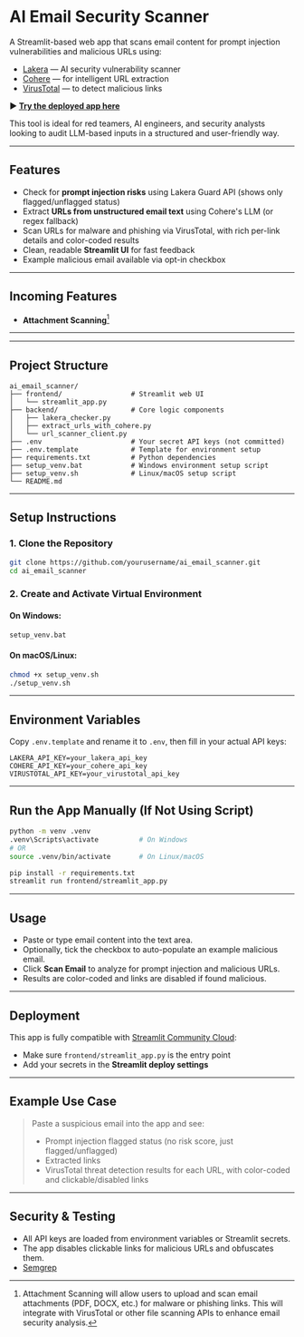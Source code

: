 # AI Email Security Scanner

A Streamlit-based web app that scans email content for prompt injection vulnerabilities and malicious URLs using:

- [Lakera](https://lakera.ai) — AI security vulnerability scanner
- [Cohere](https://cohere.com) — for intelligent URL extraction
- [VirusTotal](https://www.virustotal.com) — to detect malicious links

**▶️ [Try the deployed app here](https://aiemailscanner.streamlit.app/)**

This tool is ideal for red teamers, AI engineers, and security analysts looking to audit LLM-based inputs in a structured and user-friendly way.

---

## Features

- Check for **prompt injection risks** using Lakera Guard API (shows only flagged/unflagged status)
- Extract **URLs from unstructured email text** using Cohere's LLM (or regex fallback)
- Scan URLs for malware and phishing via VirusTotal, with rich per-link details and color-coded results
- Clean, readable **Streamlit UI** for fast feedback
- Example malicious email available via opt-in checkbox

---

## Incoming Features

- **Attachment Scanning**[^1]

---

[^1]: Attachment Scanning will allow users to upload and scan email attachments (PDF, DOCX, etc.) for malware or phishing links. This will integrate with VirusTotal or other file scanning APIs to enhance email security analysis.

---

## Project Structure

```
ai_email_scanner/
├── frontend/                 # Streamlit web UI
│   └── streamlit_app.py
├── backend/                  # Core logic components
│   ├── lakera_checker.py
│   ├── extract_urls_with_cohere.py
│   └── url_scanner_client.py
├── .env                      # Your secret API keys (not committed)
├── .env.template             # Template for environment setup
├── requirements.txt          # Python dependencies
├── setup_venv.bat            # Windows environment setup script
├── setup_venv.sh             # Linux/macOS setup script
└── README.md
```

---

## Setup Instructions

### 1. Clone the Repository

```bash
git clone https://github.com/yourusername/ai_email_scanner.git
cd ai_email_scanner
```

### 2. Create and Activate Virtual Environment

#### On Windows:
```bash
setup_venv.bat
```

#### On macOS/Linux:
```bash
chmod +x setup_venv.sh
./setup_venv.sh
```

---

## Environment Variables

Copy `.env.template` and rename it to `.env`, then fill in your actual API keys:

```env
LAKERA_API_KEY=your_lakera_api_key
COHERE_API_KEY=your_cohere_api_key
VIRUSTOTAL_API_KEY=your_virustotal_api_key
```

---

## Run the App Manually (If Not Using Script)

```bash
python -m venv .venv
.venv\Scripts\activate          # On Windows
# OR
source .venv/bin/activate       # On Linux/macOS

pip install -r requirements.txt
streamlit run frontend/streamlit_app.py
```

---

## Usage

- Paste or type email content into the text area.
- Optionally, tick the checkbox to auto-populate an example malicious email.
- Click **Scan Email** to analyze for prompt injection and malicious URLs.
- Results are color-coded and links are disabled if found malicious.

---

## Deployment

This app is fully compatible with [Streamlit Community Cloud](https://streamlit.io/cloud):

- Make sure `frontend/streamlit_app.py` is the entry point
- Add your secrets in the **Streamlit deploy settings**

---

## Example Use Case

> Paste a suspicious email into the app and see:
> - Prompt injection flagged status (no risk score, just flagged/unflagged)
> - Extracted links
> - VirusTotal threat detection results for each URL, with color-coded and clickable/disabled links
> 
---

## Security & Testing

- All API keys are loaded from environment variables or Streamlit secrets.
- The app disables clickable links for malicious URLs and obfuscates them.
- [Semgrep](https://semgrep.dev/)
